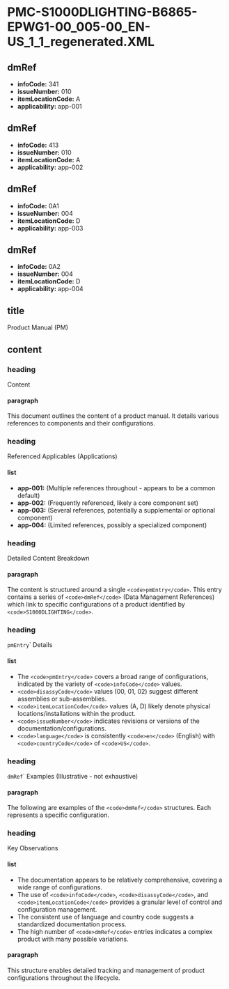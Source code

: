 # PMC-S1000DLIGHTING-B6865-EPWG1-00_005-00_EN-US_1_1_regenerated.XML

## dmRef

*   **infoCode:** 341
*   **issueNumber:** 010
*   **itemLocationCode:** A
*   **applicability:** app-001

## dmRef

*   **infoCode:** 413
*   **issueNumber:** 010
*   **itemLocationCode:** A
*   **applicability:** app-002

## dmRef

*   **infoCode:** 0A1
*   **issueNumber:** 004
*   **itemLocationCode:** D
*   **applicability:** app-003

## dmRef

*   **infoCode:** 0A2
*   **issueNumber:** 004
*   **itemLocationCode:** D
*   **applicability:** app-004

## title

Product Manual (PM)

## content

### heading

Content

#### paragraph

This document outlines the content of a product manual. It details various references to components and their configurations.

### heading

Referenced Applicables (Applications)

#### list

*   **app-001:** (Multiple references throughout - appears to be a common default)
*   **app-002:** (Frequently referenced, likely a core component set)
*   **app-003:** (Several references, potentially a supplemental or optional component)
*   **app-004:** (Limited references, possibly a specialized component)

### heading

Detailed Content Breakdown

#### paragraph

The content is structured around a single `<code>pmEntry</code>`. This entry contains a series of `<code>dmRef</code>` (Data Management References) which link to specific configurations of a product identified by `<code>S1000DLIGHTING</code>`.

### heading

<code>pmEntry</code>` Details

#### list

*   The `<code>pmEntry</code>` covers a broad range of configurations, indicated by the variety of `<code>infoCode</code>` values.
*   `<code>disassyCode</code>` values (00, 01, 02) suggest different assemblies or sub-assemblies.
*   `<code>itemLocationCode</code>` values (A, D) likely denote physical locations/installations within the product.
*   `<code>issueNumber</code>` indicates revisions or versions of the documentation/configurations.
*   `<code>language</code>` is consistently `<code>en</code>` (English) with `<code>countryCode</code>` of `<code>US</code>`.

### heading

<code>dmRef</code>` Examples (Illustrative - not exhaustive)

#### paragraph

The following are examples of the `<code>dmRef</code>` structures. Each represents a specific configuration.

### heading

Key Observations

#### list

*   The documentation appears to be relatively comprehensive, covering a wide range of configurations.
*   The use of `<code>infoCode</code>`, `<code>disassyCode</code>`, and `<code>itemLocationCode</code>` provides a granular level of control and configuration management.
*   The consistent use of language and country code suggests a standardized documentation process.
*   The high number of `<code>dmRef</code>` entries indicates a complex product with many possible variations.

#### paragraph

This structure enables detailed tracking and management of product configurations throughout the lifecycle.